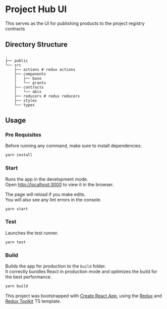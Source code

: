 # Project Hub UI

This serves as the UI for publishing products to the project registry contracts

## Directory Structure

```
.
├── public
└── src
    ├── actions # redux actions
    ├── components
    │   ├── base
    │   └── grants
    ├── contracts
    │   └── abis
    ├── reducers # redux reducers
    ├── styles
    └── types
```

## Usage

### Pre Requisites

Before running any command, make sure to install dependencies:

```sh
yarn install
```

### Start

Runs the app in the development mode.\
Open [http://localhost:3000](http://localhost:3000) to view it in the browser.

The page will reload if you make edits.\
You will also see any lint errors in the console.

```sh
yarn start
```

### Test

Launches the test runner.

```sh
yarn test
```

### Build

Builds the app for production to the `build` folder.\
It correctly bundles React in production mode and optimizes the build for the best performance.

```sh
yarn build
```

This project was bootstrapped with [Create React App](https://github.com/facebook/create-react-app), using the [Redux](https://redux.js.org/) and [Redux Toolkit](https://redux-toolkit.js.org/) TS template.
